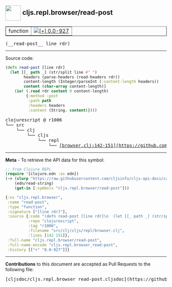## <img width="48px" valign="middle" src="http://i.imgur.com/Hi20huC.png"> cljs.repl.browser/read-post

 <table border="1">
<tr>

<td>function</td>
<td><a href="https://github.com/cljsinfo/cljs-api-docs/tree/0.0-927"><img valign="middle" alt="[+] 0.0-927" src="https://img.shields.io/badge/+-0.0--927-lightgrey.svg"></a> </td>
</tr>
</table>

 <samp>
(__read-post__ line rdr)<br>
</samp>

---





Source code:

```clj
(defn read-post [line rdr]
  (let [[_ path _] (str/split line #" ")
        headers (parse-headers (read-headers rdr))
        content-length (Integer/parseInt (:content-length headers))
        content (char-array content-length)]
    (io! (.read rdr content 0 content-length)
         {:method :post
          :path path
          :headers headers
          :content (String. content)})))
```

 <pre>
clojurescript @ r1006
└── src
    └── clj
        └── cljs
            └── repl
                └── <ins>[browser.clj:142-151](https://github.com/clojure/clojurescript/blob/r1006/src/clj/cljs/repl/browser.clj#L142-L151)</ins>
</pre>


---

__Meta__ - To retrieve the API data for this symbol:

```clj
;; from Clojure REPL
(require '[clojure.edn :as edn])
(-> (slurp "https://raw.githubusercontent.com/cljsinfo/cljs-api-docs/catalog/cljs-api.edn")
    (edn/read-string)
    (get-in [:symbols "cljs.repl.browser/read-post"]))
```

```clj
{:ns "cljs.repl.browser",
 :name "read-post",
 :type "function",
 :signature ["[line rdr]"],
 :source {:code "(defn read-post [line rdr]\n  (let [[_ path _] (str/split line #\" \")\n        headers (parse-headers (read-headers rdr))\n        content-length (Integer/parseInt (:content-length headers))\n        content (char-array content-length)]\n    (io! (.read rdr content 0 content-length)\n         {:method :post\n          :path path\n          :headers headers\n          :content (String. content)})))",
          :repo "clojurescript",
          :tag "r1006",
          :filename "src/clj/cljs/repl/browser.clj",
          :lines [142 151]},
 :full-name "cljs.repl.browser/read-post",
 :full-name-encode "cljs.repl.browser_read-post",
 :history [["+" "0.0-927"]]}

```

---

__Contributions__ to this document are accepted as Pull Requests to the following file:

 <pre>
[cljsdoc/cljs.repl.browser_read-post.cljsdoc](https://github.com/cljsinfo/cljs-api-docs/blob/master/cljsdoc/cljs.repl.browser_read-post.cljsdoc)
</pre>

